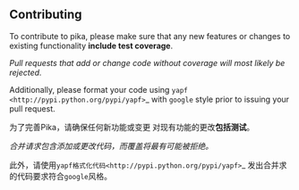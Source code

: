 Contributing
------------
To contribute to pika, please make sure that any new features or changes
to existing functionality **include test coverage**.

*Pull requests that add or change code without coverage will most likely be rejected.*

Additionally, please format your code using `yapf <http://pypi.python.org/pypi/yapf>`_
with ``google`` style prior to issuing your pull request.


为了完善Pika，请确保任何新功能或变更
对现有功能的更改**包括测试**。

*合并请求包含添加或更改代码，而覆盖将最有可能被拒绝。*

此外，请使用`yapf格式化代码<http://pypi.python.org/pypi/yapf>`_
发出合并求的代码要求符合``google``风格。
